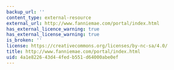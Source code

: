 ```yaml
---
backup_url: ''
content_type: external-resource
external_url: http://www.fanniemae.com/portal/index.html
has_external_licence_warning: true
has_external_license_warning: true
is_broken: ''
license: https://creativecommons.org/licenses/by-nc-sa/4.0/
title: http://www.fanniemae.com/portal/index.html
uid: 4a1e8226-43d4-4fed-b551-d64000abe0ef
---
```

